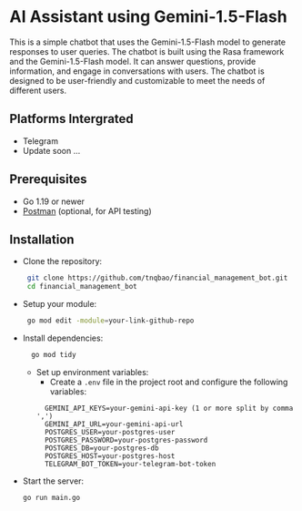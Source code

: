 # AI Assistant using Gemini-1.5-Flash

This is a simple chatbot that uses the Gemini-1.5-Flash model to generate responses to user queries. The chatbot is
built using the Rasa framework and the Gemini-1.5-Flash model. It can answer questions, provide information, and engage
in conversations with users. The chatbot is designed to be user-friendly and customizable to meet the needs of different
users.

## Platforms Intergrated

<ul>
    <li>Telegram</li>
    <li>Update soon ...</li>
</ul>

## Prerequisites

<ul>
  <li>Go 1.19 or newer</li>
  <li><a href="https://www.postman.com/" target="_blank">Postman</a> (optional, for API testing)</li>
</ul>

## Installation

* Clone the repository:
   ``` bash
    git clone https://github.com/tnqbao/financial_management_bot.git
    cd financial_management_bot
   ```
* Setup your module:
  ``` bash
   go mod edit -module=your-link-github-repo 
  ```
* Install dependencies:
  ``` bash
    go mod tidy 
  ``` 

  * Set up environment variables:
      * Create a `.env` file in the project root and configure the following variables:
    ```dotenv
      GEMINI_API_KEYS=your-gemini-api-key (1 or more split by comma ',') 
      GEMINI_API_URL=your-gemini-api-url
      POSTGRES_USER=your-postgres-user
      POSTGRES_PASSWORD=your-postgres-password
      POSTGRES_DB=your-postgres-db
      POSTGRES_HOST=your-postgres-host
      TELEGRAM_BOT_TOKEN=your-telegram-bot-token
    ```

* Start the server:
    ``` bash 
    go run main.go
    ```
